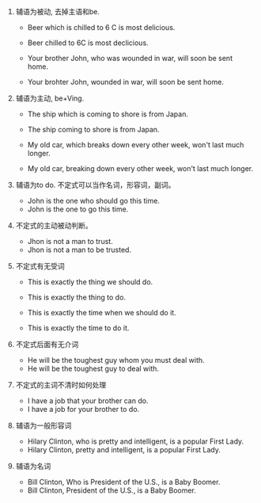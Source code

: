 1. 辅语为被动, 去掉主语和be.
    - Beer which is chilled to 6 C is most delicious.
    - Beer chilled to 6C is most declicious.

    - Your brother John, who was wounded in war, will soon be sent home.
    - Your brohter John, wounded in war, will soon be sent home.

2. 辅语为主动, be+Ving.
    - The ship which is coming to shore is from Japan.
    - The ship coming to shore is from Japan.

    - My old car, which breaks down every other week, won't last much longer.
    - My old car, breaking down every other week, won't last much longer.

3. 辅语为to do. 不定式可以当作名词，形容词，副词。
    - John is the one who should go this time.
    - John is the one to go this time.

4. 不定式的主动被动判断。
    - Jhon is not a man to trust.
    - Jhon is not a man to be trusted.

5. 不定式有无受词
    - This is exactly the thing we should do.
    - This is exactly the thing to do.

    - This is exactly the time when we should do it.
    - This is exactly the time to do it.

6. 不定式后面有无介词
    - He will be the toughest guy whom you must deal with.
    - He will be the toughest guy to deal with.

7. 不定式的主词不清时如何处理
    - I have a job that your brother can do.
    - I have a job for your brother to do.

8. 辅语为一般形容词
    - Hilary Clinton, who is pretty and intelligent, is a popular First Lady.
    - Hilary Clinton, pretty and intelligent, is a popular First Lady.

9. 辅语为名词
    - Bill Clinton, Who is President of the U.S., is a Baby Boomer.
    - Bill Clinton, President of the U.S., is a Baby Boomer.
